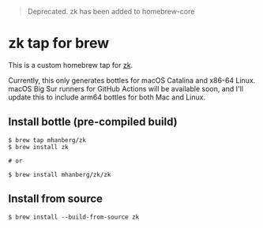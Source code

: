 > Deprecated. zk has been added to homebrew-core

# zk tap for brew

This is a custom homebrew tap for [zk](https://github.com/mickael-menu/zk).

Currently, this only generates bottles for macOS Catalina and x86-64 Linux. macOS Big Sur runners for GitHub Actions will be available soon, and I'll update this to include arm64 bottles for both Mac and Linux.

## Install bottle (pre-compiled build)

```shell
$ brew tap mhanberg/zk
$ brew install zk

# or

$ brew install mhanberg/zk/zk
```

## Install from source

```shell
$ brew install --build-from-source zk
```
